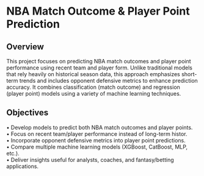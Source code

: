 # NBA Match Outcome & Player Point Prediction

## Overview
This project focuses on predicting NBA match outcomes and player point performance using recent team and player form. Unlike traditional models that rely heavily on historical season data, this approach emphasizes short-term trends and includes opponent defensive metrics to enhance prediction accuracy. It combines classification (match outcome) and regression (player point) models using a variety of machine learning techniques.

## Objectives
• Develop models to predict both NBA match outcomes and player points.  
• Focus on recent team/player performance instead of long-term histor.  
• Incorporate opponent defensive metrics into player point predictions.  
• Compare multiple machine learning models (XGBoost, CatBoost, MLP, etc.).  
• Deliver insights useful for analysts, coaches, and fantasy/betting applications.  
